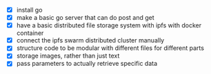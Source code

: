 - [x] install go
- [x] make a basic go server that can do post and get
- [x] have a basic distributed file storage system with ipfs with docker container
- [x] connect the ipfs swarm distributed cluster manually
- [X] structure code to be modular with different files for different parts
- [x] storage images, rather than just text
- [x] pass parameters to actually retrieve specific data